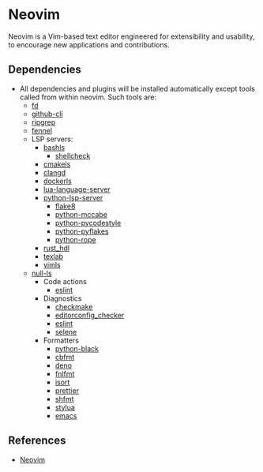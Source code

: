 # Neovim

Neovim is a Vim-based text editor engineered for extensibility and usability, to
encourage new applications and contributions.

## Dependencies

- All dependencies and plugins will be installed automatically except tools
  called from within neovim. Such tools are:
  - [fd](https://github.com/sharkdp/fd)
  - [github-cli](https://cli.github.com/)
  - [ripgrep](https://github.com/BurntSushi/ripgrep)
  - [fennel](https://fennel-lang.org/)
  - LSP servers:
    - [bashls](https://github.com/bash-lsp/bash-language-server)
      - [shellcheck](https://github.com/koalaman/shellcheck)
    - [cmakels](https://github.com/regen100/cmake-language-server)
    - [clangd](https://github.com/clangd/clangd)
    - [dockerls](https://github.com/rcjsuen/dockerfile-language-server-nodejs)
    - [lua-language-server](https://github.com/sumneko/lua-language-server)
    - [python-lsp-server](https://github.com/python-lsp/python-lsp-server)
      - [flake8](https://github.com/PyCQA/flake8)
      - [python-mccabe](https://github.com/PYCQA/mccabe)
      - [python-pycodestyle](https://github.com/PYCQA/pycodestyle)
      - [python-pyflakes](https://github.com/PYCQA/pyflakes)
      - [python-rope](https://github.com/python-rope/rope)
    - [rust_hdl](https://github.com/VHDL-LS/rust_hdl)
    - [texlab](https://github.com/latex-lsp/texlab)
    - [vimls](https://github.com/iamcco/vim-language-server)
  - [null-ls](https://github.com/jose-elias-alvarez/null-ls.nvim/blob/main/doc/BUILTINS.md)
    - Code actions
      - [eslint](https://github.com/eslint/eslint)
    - Diagnostics
      - [checkmake](https://github.com/mrtazz/checkmake)
      - [editorconfig_checker](https://github.com/editorconfig-checker/editorconfig-checker)
      - [eslint](https://github.com/eslint/eslint)
      - [selene](https://github.com/Kampfkarren/selene)
    - Formatters
      - [python-black](https://github.com/psf/black)
      - [cbfmt](https://github.com/lukas-reineke/cbfmt)
      - [deno](https://deno.land/)
      - [fnlfmt](https://git.sr.ht/~technomancy/fnlfmt)
      - [isort](https://github.com/PyCQA/isort)
      - [prettier](https://git.sr.ht/~technomancy/fnlfmt)
      - [shfmt](https://github.com/mvdan/sh)
      - [stylua](https://github.com/JohnnyMorganz/StyLua)
      - [emacs](https://www.gnu.org/savannah-checkouts/gnu/emacs/emacs.html)

## References

- [Neovim](https://neovim.io/)
